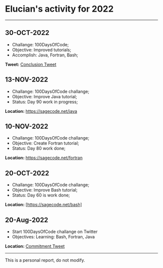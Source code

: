 # Elucian's activity for 2022
---

## 30-OCT-2022

* Challange: 100DaysOfCode;
* Objective: Improved tutorials;
* Accomplish: Java, Fortran, Bash;

**Tweet:** [Conclusion Tweet](https://twitter.com/elucian_moise/status/1597988020644630529?s=20&t=dKsfvn6QzwOqg9VTlO1zOA)


## 13-NOV-2022

* Challange: 100DaysOfCode challange;
* Objective: Improve Java tutorial;
* Status: Day 90 work in progress;

**Location:** https://sagecode.net/java

## 10-NOV-2022

* Challange: 100DaysOfCode challange;
* Objective: Create Fortran tutorial;
* Status: Day 80 work done;


**Location:** https://sagecode.net/fortran

## 20-OCT-2022

* Challange: 100DaysOfCode challange;
* Objective: Improve Bash tutorial;
* Status: Day 60 is work done;

**Location:** [https://sagecode.net/bash]

## 20-Aug-2022 

* Start 100DaysOfCode challange on Twitter
* Objectives: Learning: Bash, Fortran, Java

**Location:** [Commitment Tweet](https://twitter.com/elucian_moise/status/1560920394982383616?s=20&t=yAUXIrccfAMH19tx5Z0axA)

---
This is a personal report, do not modify.
